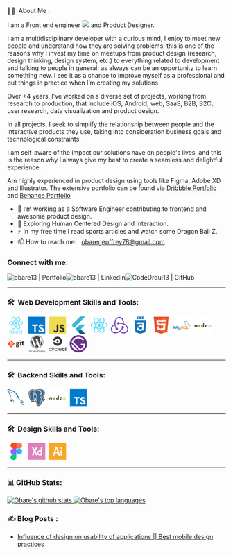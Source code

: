 :woman_technologist: &nbsp;About Me :
<br />


I am a Front end engineer <img src="https://media.giphy.com/media/WUlplcMpOCEmTGBtBW/giphy.gif" width="30"> and Product Designer.

I am a multidisciplinary developer with a curious mind, I enjoy to meet new people and understand how they are solving problems, this is one of the reasons why I invest my time on meetups from product design (research, design thinking, design system, etc.) to everything related to development and talking to people in general, as always can be an opportunity to learn something new. I see it as a chance to improve myself as a professional and put things in practice when I’m creating my solutions.

Over +4 years, I’ve worked on a diverse set of projects, working from research to production, that include iOS, Android, web, SaaS, B2B, B2C, user research, data visualization and product design.

In all projects, I seek to simplify the relationship between people and the interactive products they use, taking into consideration business goals and technological constraints.

I am self-aware of the impact our solutions have on people's lives, and this is the reason why I always give my best to create a seamless and delightful experience.

Am highly experienced in product design using tools like Figma, Adobe XD and Illustrator. The extensive portfolio can be found via 
[Dribbble Portfolio](https://dribbble.com/Obare13) and [Behance Portfolio](https://behance.net/Obare13) 

- 🔭 I’m working as a Software Engineer contributing to frontend and awesome product design.
- 🌱 Exploring Human Centered Design and Interaction.
- ⚡ In my free time I read sports articles and watch some Dragon Ball Z.
- 📫 How to reach me: &nbsp; obaregeoffrey78@gmail.com

### Connect with me:
[<img align="left" alt="obare13 | Portfolio" src="https://img.shields.io/badge/helpdesk-%23FFD000.svg?&style=for-the-badge&logo=helpdesk&logoColor=blackA" />][website] 
[<img align="left" alt="obare13 | LinkedIn" src="https://img.shields.io/badge/linkedin-%230A66C2.svg?&style=for-the-badge&logo=linkedin&logoColor=white" />][linkedin] 
[<img align="left" alt="CodeDrdui13 | GitHub" src="https://img.shields.io/badge/github-%23181717.svg?&style=for-the-badge&logo=github&logoColor=white" />][github]

<br />

---

### 🛠 &nbsp;Web Development Skills and Tools:

<p>
<img src="https://github.com/devicons/devicon/blob/master/icons/react/react-original-wordmark.svg" title="React" alt="React" width="40" height="40"/>&nbsp;
<img src="https://github.com/devicons/devicon/blob/master/icons/typescript/typescript-original.svg" title="Typescript" alt="Typescript" width="40" height="40"/>&nbsp;
<img src="https://github.com/devicons/devicon/blob/master/icons/javascript/javascript-original.svg" title="Javascript" alt="Javascript" width="40" height="40"/>&nbsp;
<img src="https://github.com/devicons/devicon/blob/master/icons/flutter/flutter-original.svg" title="Flutter" alt="Flutter" width="40" height="40"/>&nbsp;
<img src="https://github.com/devicons/devicon/blob/master/icons/react/react-original.svg" title="React Native" alt="React Native" width="40" height="40"/>&nbsp;
<img src="https://github.com/devicons/devicon/blob/master/icons/redux/redux-original.svg" title="Redux" alt="Redux " width="40" height="40"/>&nbsp;
<img src="https://github.com/devicons/devicon/blob/master/icons/css3/css3-plain-wordmark.svg"  title="CSS3" alt="CSS" width="40" height="40"/>&nbsp;
<img src="https://github.com/devicons/devicon/blob/master/icons/html5/html5-original.svg" title="HTML5" alt="HTML" width="40" height="40"/>&nbsp;   
<img src="https://github.com/devicons/devicon/blob/master/icons/mysql/mysql-original-wordmark.svg" title="MySQL"  alt="MySQL" width="40" height="40"/>&nbsp;
<img src="https://github.com/devicons/devicon/blob/master/icons/nodejs/nodejs-original-wordmark.svg" title="NodeJS" alt="NodeJS" width="40" height="40"/>&nbsp;  
<img src="https://github.com/devicons/devicon/blob/master/icons/git/git-original-wordmark.svg" title="Git" alt="Git" width="40" height="40"/>&nbsp;
<img src="https://github.com/devicons/devicon/blob/master/icons/wordpress/wordpress-original.svg" title="Wordrpress" alt="Wordpress" width="40" height="40"/>&nbsp;
<img src="https://github.com/devicons/devicon/blob/master/icons/circleci/circleci-plain-wordmark.svg" title="Circle CI" alt="Circle CI" width="40" height="40"/>&nbsp;
<img src="https://github.com/devicons/devicon/blob/master/icons/gatsby/gatsby-original.svg" title="Gatsby" alt="Gatsby" width="40" height="40"/>&nbsp;
</p>

---

### 🛠 &nbsp;Backend Skills and Tools:

<p>
<img src="https://github.com/devicons/devicon/blob/master/icons/mysql/mysql-original.svg" title="MySQL" alt="MySQL" width="40" height="40"/>&nbsp;
<img src="https://github.com/devicons/devicon/blob/master/icons/postgresql/postgresql-original.svg" title="postgreSQL" alt="postgreSQL" width="40" height="40"/>&nbsp;
<img src="https://github.com/devicons/devicon/blob/master/icons/nodejs/nodejs-original-wordmark.svg" title="NodeJS" alt="NodeJS" width="40" height="40"/>&nbsp;
<img src="https://github.com/devicons/devicon/blob/master/icons/typescript/typescript-original.svg" title="Typescript" alt="Typescript" width="40" height="40"/>&nbsp;
</p>

---

### 🛠 &nbsp;Design Skills and Tools:

<p>
<img src="https://github.com/devicons/devicon/blob/master/icons/figma/figma-original.svg" title="Figma" alt="Figma" width="40" height="40"/>&nbsp;
<img src="https://github.com/devicons/devicon/blob/master/icons/xd/xd-plain.svg" title="Adobe XD" alt="Adobe XD" width="40" height="40"/>&nbsp;
<img src="https://github.com/devicons/devicon/blob/master/icons/illustrator/illustrator-plain.svg" title="Adobe Illustrator" alt="Adobe Illustrator" width="40" height="40"/>&nbsp;

</p>

---

 
### 📊 GitHub Stats:
<a href="https://www.linkedin.com/in/obare13">
  <img height="180rem" src="https://github-readme-stats.vercel.app/api?username=codedruid13&show_icons=true&theme=react&count_private=true" alt="Obare's github stats" />
  <img height="180rem" src="https://github-readme-stats.vercel.app/api/top-langs/?username=codedruid13&layout=compact&theme=react&count_private=true" alt="Obare's top languages" />
</a>


### ✍️ Blog Posts : 
- [Influence of design on usability of applications || Best mobile design practices](https://blog.madavi.co/influence-of-design-on-usability-of-applications/)

 
[website]: https://obare.netlify.com
[linkedin]: https://linkedin.com/in/obare13 
[github]: https://github.com/codedruid13 


